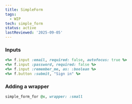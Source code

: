 ```yaml
---
title: SimpleForm
tags:
  - WIP
tech: simple_form
status: active
lastReviewed: '2025-09-05'
---
```


### Inputs

```ruby
<%= f.input :email, required: false, autofocus: true %>
<%= f.input :password, required: false %>
<%= f.input :remember_me, as: :boolean %>
<%= f.button :submit, "Sign in" %>
```

### Adding a wrapper

```ruby
simple_form_for @x, wrapper: :small
```

